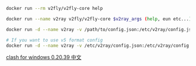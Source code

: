 ```bash
docker run --rm v2fly/v2fly-core help

docker run --name v2ray v2fly/v2fly-core $v2ray_args (help, eun etc...)

docker run -d --name v2ray -v /path/to/config.json:/etc/v2ray/config.json -p 10086:10086 v2fly/v2fly-core run -c /etc/v2ray/config.json 

# If you want to use v5 format config
docker run -d --name v2ray -v /etc/v2ray/config.json:/etc/v2ray/config.json -p 10086:10086 v2fly/v2fly-core run -c /etc/v2ray/config.json -format jsonv5
```


[clash for windows 0.20.39 中文](https://p74h-my.sharepoint.com/:f:/g/personal/minddance_p74h_onmicrosoft_com/EhsBAzXAI05IjRzJ885boe4B-4yN2mBnY1q6YwAM61diZg)
